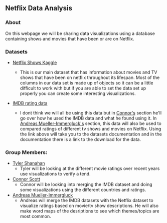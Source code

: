 ## Netflix Data Analysis

### About
On this webpage we will be sharing data visualizations using a database containing shows and movies that have been or are on Netflix. 

### Datasets

* [Netflix Shows Kaggle](https://www.kaggle.com/shivamb/netflix-shows)
  * This is our main dataset that has information about movies and TV shows that have been on netflix throughout its lifespan. Most of the columns in our data set is made up of objects so it can be a little difficult to work with but if you are able to set the data set up properly you can create some interesting visualizations.

* [IMDB rating data](https://www.imdb.com/interfaces/)
  * I dont think we will all be using this data but in [Connor's](Connor) section he'll go over how he used the IMDB data and what he found using it. In [Andreas Mueller-Immergluck's](Andreas) section, this data will also be used to compared ratings of different tv shows and movies on Netflix. Using the link above will take you to the datasets documentation and in the documentation there is a link to the download for the data.

### Group Members:

* [Tyler Shanahan](Tyler)
  * Tyler will be looking at the different movie ratings over recent years use visualizations to verify a tend. 
* [Connor Scott](Connor)
  * Connor will be looking into merging the IMDB dataset and doing some visualizations using the different countries and ratings.
* [Andreas Mueller-Immergluck](Andreas)
  * Andreas will merge the IMDB datasets with the Netflix dataset to visualize ratings based on movie/tv show descriptions. He will also make word maps of the desriptions to see which themes/topics are most common.

